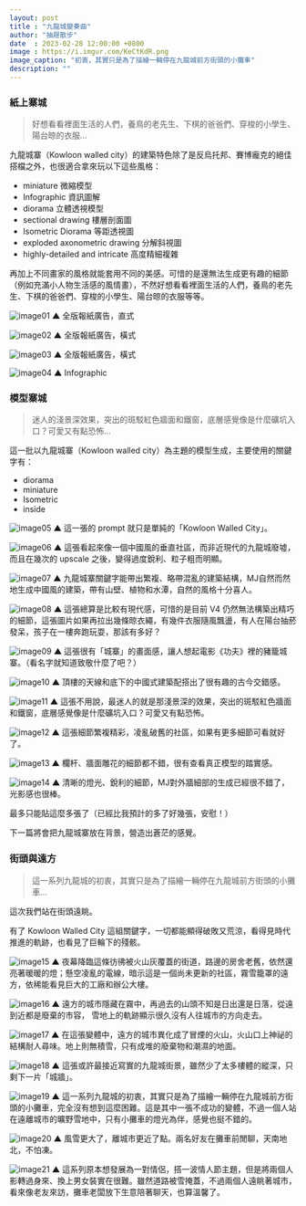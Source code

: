 ```yaml
---
layout: post
title : "九龍城變奏曲"
author: "抽屜散步"
date  : 2023-02-28 12:00:00 +0800
image : https://i.imgur.com/KeCtKdR.png
image_caption: "初衷，其實只是為了描繪一輛停在九龍城前方街頭的小攤車"
description: ""
---
```


<!--more-->

### 紙上寨城

> 好想看看裡面生活的人們，養鳥的老先生、下棋的爸爸們、穿梭的小學生、陽台晾的衣服...

九龍城寨（Kowloon walled city）的建築特色除了是反烏托邦、賽博龐克的絕佳搭檔之外，也很適合拿來玩以下這些風格：

- miniature 微縮模型
- Infographic 資訊圖解
- diorama 立體透視模型
- sectional drawing 樓層剖面圖
- Isometric Diorama 等距透視圖
- exploded axonometric drawing 分解斜視圖
- highly-detailed and intricate 高度精細複雜

再加上不同畫家的風格就能套用不同的美感。可惜的是還無法生成更有趣的細節（例如充滿小人物生活感的風情畫），不然好想看看裡面生活的人們，養鳥的老先生、下棋的爸爸們、穿梭的小學生、陽台晾的衣服等等。

![image01](https://i.imgur.com/dcYEsgE.png)
▲ 全版報紙廣告，直式

![image02](https://i.imgur.com/Q87xGrB.png)
▲ 全版報紙廣告，橫式

![image03](https://i.imgur.com/QThGX2F.png)
▲ 全版報紙廣告，橫式

![image04](https://i.imgur.com/Hkm9UsN.png)
▲ Infographic


### 模型寨城

> 迷人的淺景深效果，突出的斑駁紅色牆面和鐵窗，底層感覺像是什麼礦坑入口？可愛又有點恐怖...

這一批以九龍城寨（Kowloon walled city）為主題的模型生成，主要使用的關鍵字有：

- diorama
- miniature
- Isometric
- inside

![image05](https://i.imgur.com/4yfccWs.png)
▲ 這一張的 prompt 就只是單純的「Kowloon Walled City」。

![image06](https://i.imgur.com/Vk0QTq9.png)
▲ 這張看起來像一個中國風的垂直社區，而非近現代的九龍城廢墟，而且在幾次的 upscale 之後，變得過度銳利、粒子粗而明顯。

![image07](https://i.imgur.com/8PKsvV5.png)
▲ 九龍城寨關鍵字能帶出繁複、略帶混亂的建築結構，MJ自然而然地生成中國風的建築，帶有山壁、植物和水潭，自然的風格十分喜人。

![image08](https://i.imgur.com/h4b3fOE.png)
▲ 這張總算是比較有現代感，可惜的是目前 V4 仍然無法構築出精巧的細節，這張圖片如果再拉出幾條晾衣繩，有幾件衣服隨風飄盪，有人在陽台抽菸發呆，孩子在一樓奔跑玩耍，那該有多好？

![image09](https://i.imgur.com/3X6uhzZ.png)
▲ 這張很有「城寨」的畫面感，讓人想起電影《功夫》裡的豬籠城寨。（看名字就知道致敬什麼了吧？）

![image10](https://i.imgur.com/7a9RKFe.png)
▲ 頂樓的天線和底下的中國式建築配搭出了很有趣的古今交錯感。

![image11](https://i.imgur.com/6Lpqdax.png)
▲ 這張不用說，最迷人的就是那淺景深的效果，突出的斑駁紅色牆面和鐵窗，底層感覺像是什麼礦坑入口？可愛又有點恐怖。

![image12](https://i.imgur.com/lNhJoiA.png)
▲ 這張細節繁複精彩，凌亂破舊的社區，如果有更多細節可看就好了。

![image13](https://i.imgur.com/1eK6oio.png)
▲ 欄杆、牆面雕花的細節都不錯，很有查看真正模型的踏實感。

![image14](https://i.imgur.com/lZKR5Az.png)
▲ 清晰的燈光、銳利的細節，MJ對外牆細部的生成已經很不錯了，光影感也很棒。

最多只能貼這麼多張了（已經比我預計的多了好幾張，安慰！）

下一篇將會把九龍城寨放在背景，營造出蒼茫的感覺。


### 街頭與遠方

> 這一系列九龍城的初衷，其實只是為了描繪一輛停在九龍城前方街頭的小攤車...

這次我們站在街頭遠眺。

有了 Kowloon Walled City 這組關鍵字，一切都能顯得破敗又荒涼，看得見時代推進的軌跡，也看見了巨輪下的殘骸。

![image15](https://i.imgur.com/h9JQMX4.png)
▲ 夜幕降臨這條彷彿被火山灰覆蓋的街道，路邊的房舍老舊，依然還亮著暖暖的燈；懸空凌亂的電線，暗示這是一個尚未更新的社區，霧雪籠罩的遠方，依稀能看見巨大的工廠和辦公大樓。

![image16](https://i.imgur.com/6AyJb47.png)
▲ 遠方的城市隱藏在霧中，再過去的山頭不知是日出還是日落，從遠到近都是廢棄的市容， 雪地上的軌跡顯示很久沒有人往城市的方向走去。

![image17](https://i.imgur.com/h6HXQAn.png)
▲ 在這張變體中，遠方的城市異化成了冒煙的火山，火山口上神祕的結構耐人尋味。地上則無積雪，只有成堆的廢棄物和潮濕的地面。

![image18](https://i.imgur.com/b8QBFYC.png)
▲ 這張或許最接近寫實的九龍城街景，雖然少了太多樓體的縱深，只剩下一片「城牆」。

![image19](https://i.imgur.com/Uao0B0g.png)
▲ 這一系列九龍城的初衷，其實只是為了描繪一輛停在九龍城前方街頭的小攤車，完全沒有想到這麼困難。這是其中一張不成功的變體，不過一個人站在遠離城市的曠野雪地中，只有小攤車的燈光為伴，感覺也挺不錯的。

![image20](https://i.imgur.com/O8OPyHG.png)
▲ 風雪更大了，離城市更近了點。兩名好友在攤車前閒聊，天南地北，不怕凍。

![image21](https://i.imgur.com/KeCtKdR.png)
▲ 這系列原本想發展為一對情侶，搭一波情人節主題，但是將兩個人影轉過身來、換上男女裝實在很難。雖然道路被雪掩蓋，不過兩個人遠眺著城市，看來像老友來訪，攤車老闆放下生意陪著聊天，也算溫馨了。

<!--END-->